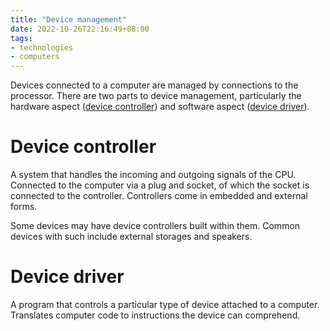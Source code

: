 ```yaml
---
title: "Device management"
date: 2022-10-26T22:16:49+08:00
tags:
- technologies
- computers
---
```


Devices connected to a computer are managed by connections to the processor. There are two parts to device management, particularly the hardware aspect ([device controller](#device-controller)) and software aspect ([device driver](#device-driver)).

# Device controller

A system that handles the incoming and outgoing signals of the CPU. Connected to the computer via a plug and socket, of which the socket is connected to the controller. Controllers come in embedded and external forms.

Some devices may have device controllers built within them. Common devices with such include external storages and speakers.

# Device driver

A program that controls a particular type of device attached to a computer. Translates computer code to instructions the device can comprehend.
